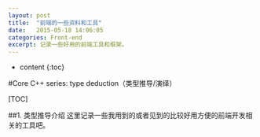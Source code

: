 ```yaml
---
layout: post
title:  "前端的一些资料和工具"
date:   2015-05-18 14:06:05
categories: Front-end
excerpt: 记录一些好用的前端工具和框架。
---
```


* content
{:toc}

#Core C++ series: type deduction（类型推导/演绎）

[TOC]


##1. 类型推导介绍
这里记录一些我用到的或者见到的比较好用方便的前端开发相关的工具吧。